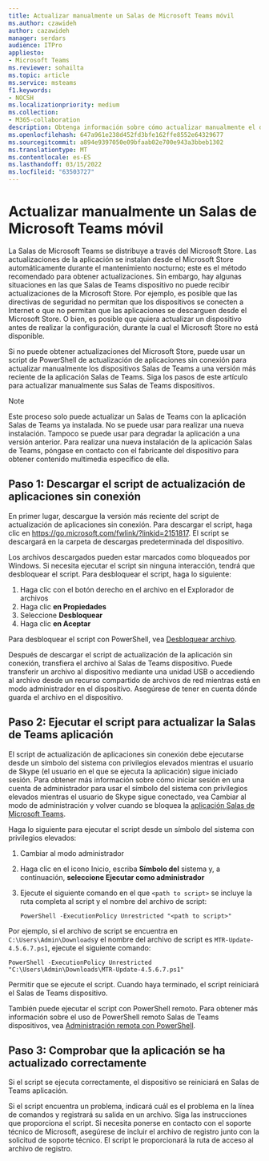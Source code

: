 ```yaml
---
title: Actualizar manualmente un Salas de Microsoft Teams móvil
ms.author: czawideh
author: cazawideh
manager: serdars
audience: ITPro
appliesto:
- Microsoft Teams
ms.reviewer: sohailta
ms.topic: article
ms.service: msteams
f1.keywords:
- NOCSH
ms.localizationpriority: medium
ms.collection:
- M365-collaboration
description: Obtenga información sobre cómo actualizar manualmente el dispositivo Salas de Microsoft Teams a una versión específica.
ms.openlocfilehash: 647a961e238d452fd3bfe162ffe8552e64329677
ms.sourcegitcommit: a894e9397050e09bfaab02e700e943a3bbeb1302
ms.translationtype: MT
ms.contentlocale: es-ES
ms.lasthandoff: 03/15/2022
ms.locfileid: "63503727"
---
```

# <a name="manually-update-a-microsoft-teams-rooms-device"></a>Actualizar manualmente un Salas de Microsoft Teams móvil

La Salas de Microsoft Teams se distribuye a través del Microsoft Store. Las actualizaciones de la aplicación se instalan desde el Microsoft Store automáticamente durante el mantenimiento nocturno; este es el método recomendado para obtener actualizaciones. Sin embargo, hay algunas situaciones en las que Salas de Teams dispositivo no puede recibir actualizaciones de la Microsoft Store. Por ejemplo, es posible que las directivas de seguridad no permitan que los dispositivos se conecten a Internet o que no permitan que las aplicaciones se descarguen desde el Microsoft Store. O bien, es posible que quiera actualizar un dispositivo antes de realizar la configuración, durante la cual el Microsoft Store no está disponible.

Si no puede obtener actualizaciones del Microsoft Store, puede usar un script de PowerShell de actualización de aplicaciones sin conexión para actualizar manualmente los dispositivos Salas de Teams a una versión más reciente de la aplicación Salas de Teams. Siga los pasos de este artículo para actualizar manualmente sus Salas de Teams dispositivos.

> [!NOTE]
> Este proceso solo puede actualizar un Salas de Teams con la aplicación Salas de Teams ya instalada. No se puede usar para realizar una nueva instalación. Tampoco se puede usar para degradar la aplicación a una versión anterior. Para realizar una nueva instalación de la aplicación Salas de Teams, póngase en contacto con el fabricante del dispositivo para obtener contenido multimedia específico de ella.

## <a name="step-1-download-the-offline-app-update-script"></a>Paso 1: Descargar el script de actualización de aplicaciones sin conexión

En primer lugar, descargue la versión más reciente del script de actualización de aplicaciones sin conexión. Para descargar el script, haga clic en <https://go.microsoft.com/fwlink/?linkid=2151817>. El script se descargará en la carpeta de descargas predeterminada del dispositivo.

Los archivos descargados pueden estar marcados como bloqueados por Windows. Si necesita ejecutar el script sin ninguna interacción, tendrá que desbloquear el script. Para desbloquear el script, haga lo siguiente:

1. Haga clic con el botón derecho en el archivo en el Explorador de archivos
2. Haga clic **en Propiedades**
3. Seleccione **Desbloquear**
4. Haga clic **en Aceptar**

Para desbloquear el script con PowerShell, vea [Desbloquear archivo](/powershell/module/microsoft.powershell.utility/unblock-file?view=powershell-7.1).

Después de descargar el script de actualización de la aplicación sin conexión, transfiera el archivo al Salas de Teams dispositivo. Puede transferir un archivo al dispositivo mediante una unidad USB o accediendo al archivo desde un recurso compartido de archivos de red mientras está en modo administrador en el dispositivo. Asegúrese de tener en cuenta dónde guarda el archivo en el dispositivo.

## <a name="step-2-run-the-script-to-update-the-teams-rooms-app"></a>Paso 2: Ejecutar el script para actualizar la Salas de Teams aplicación

El script de actualización de aplicaciones sin conexión debe ejecutarse desde un símbolo del sistema con privilegios elevados mientras el usuario de Skype (el usuario en el que se ejecuta la aplicación) sigue iniciado sesión. Para obtener más información sobre cómo iniciar sesión en una cuenta de administrador para usar el símbolo del sistema con privilegios elevados mientras el usuario de Skype sigue conectado, vea Cambiar al modo de administración y volver cuando se bloquea la [aplicación Salas de Microsoft Teams](rooms-operations.md#switching-to-admin-mode-and-back-when-the-microsoft-teams-rooms-app-crashes).

Haga lo siguiente para ejecutar el script desde un símbolo del sistema con privilegios elevados:

1. Cambiar al modo administrador
2. Haga clic en el icono Inicio, escriba **Símbolo del** sistema y, a continuación, **seleccione Ejecutar como administrador**
3. Ejecute el siguiente comando en el que `<path to script>` se incluye la ruta completa al script y el nombre del archivo de script:

    ```console
    PowerShell -ExecutionPolicy Unrestricted "<path to script>"
    ```

Por ejemplo, si el archivo de script se encuentra en `C:\Users\Admin\Downloads`y el nombre del archivo de script es `MTR-Update-4.5.6.7.ps1`, ejecute el siguiente comando:

```console
PowerShell -ExecutionPolicy Unrestricted "C:\Users\Admin\Downloads\MTR-Update-4.5.6.7.ps1"
```

Permitir que se ejecute el script. Cuando haya terminado, el script reiniciará el Salas de Teams dispositivo.

También puede ejecutar el script con PowerShell remoto. Para obtener más información sobre el uso de PowerShell remoto Salas de Teams dispositivos, vea [Administración remota con PowerShell](rooms-operations.md#remote-management-using-powershell).

## <a name="step-3-verify-the-app-has-been-updated-successfully"></a>Paso 3: Comprobar que la aplicación se ha actualizado correctamente

Si el script se ejecuta correctamente, el dispositivo se reiniciará en Salas de Teams aplicación.

Si el script encuentra un problema, indicará cuál es el problema en la línea de comandos y registrará su salida en un archivo. Siga las instrucciones que proporciona el script. Si necesita ponerse en contacto con el soporte técnico de Microsoft, asegúrese de incluir el archivo de registro junto con la solicitud de soporte técnico. El script le proporcionará la ruta de acceso al archivo de registro.
